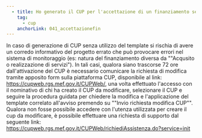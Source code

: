 ```yaml
---
  - title: Ho generato il CUP per l'accettazione di un finanziamento senza utilizzare il template indicato nell'avviso, come posso sanare la situazione per evitare che il mio progetto venga scartato?
    tag:
      - cup
    anchorLink: 041_accettazionefin
---
```


In caso di generazione di CUP senza utilizzo del template si rischia di avere un corredo informativo del progetto errato che può provocare errori nel sistema di monitoraggio (es: natura del finanziamento diversa da ""Acqusito o realizzazione di servizi"). In tali casi, qualora siano trascorse 72 ore dall'attivazione del CUP è necessario comunicare la richiesta di modifica tramite apposito form sulla piattaforma CUP, disponibile al link: https://cupweb.rgs.mef.gov.it/CUPWeb/, una volta effettuato l'accesso con il nominativo di chi ha creato il CUP da modificare, selezionare il CUP e seguire la procedura guidata per chiedere la modifica e l'applicazione del template correlato all'avviso premendo su ""Invio richiesta modifica CUP"".
Qualora non fosse possibile accedere con l'utenza utilizzata per creare il cup da modificare, è possibile effettuare una richiesta di supporto dal seguente link: https://cupweb.rgs.mef.gov.it/CUPWeb/richiediAssistenza.do?service=init
